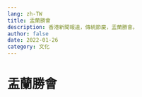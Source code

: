```yaml
---
lang: zh-TW
title: 盂蘭勝會
description: 香港新聞報道，傳統節慶，盂蘭勝會。
author: false
date: 2022-01-26
category: 文化
---
```


# 盂蘭勝會